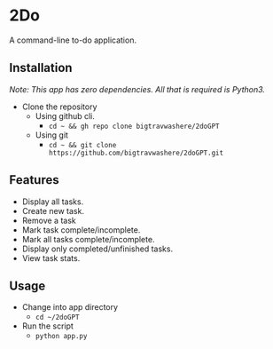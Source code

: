 # 2Do

A command-line to-do application.

## Installation
*Note: This app has zero dependencies. All that is required is Python3.*

* Clone the repository
	- Using github cli.
		+ `cd ~ && gh repo clone bigtravwashere/2doGPT`
	- Using git
		+ `cd ~ && git clone https://github.com/bigtravwashere/2doGPT.git`

## Features
* Display all tasks.
* Create new task.
* Remove a task
* Mark task complete/incomplete.
* Mark all tasks complete/incomplete.
* Display only completed/unfinished tasks.
* View task stats.

## Usage
* Change into app directory
	- `cd ~/2doGPT`
* Run the script
	- `python app.py`

